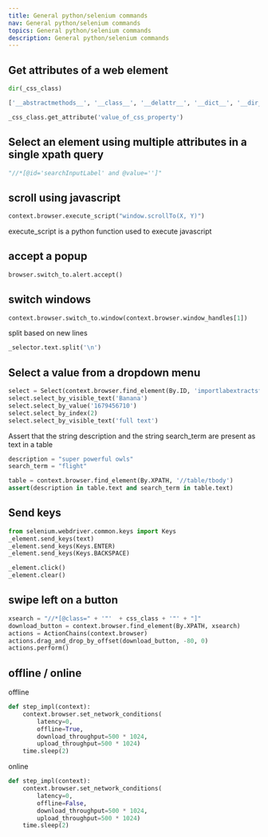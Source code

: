 ```yaml
---
title: General python/selenium commands
nav: General python/selenium commands 
topics: General python/selenium commands 
description: General python/selenium commands 
---
```


## Get attributes of a web element

```python
dir(_css_class)

['__abstractmethods__', '__class__', '__delattr__', '__dict__', '__dir__', '__doc__', '__eq__', '__format__', '__ge__', '__getattribute__', '__gt__', '__hash__', '__init__', '__init_subclass__', '__le__', '__lt__', '__module__', '__ne__', '__new__', '__reduce__', '__reduce_ex__', '__repr__', '__setattr__', '__sizeof__', '__str__', '__subclasshook__', '__weakref__', '_abc_impl', '_execute', '_id', '_parent', '_upload', 'accessible_name', 'aria_role', 'clear', 'click', 'find_element', 'find_elements', 'get_attribute', 'get_dom_attribute', 'get_property', 'id', 'is_displayed', 'is_enabled', 'is_selected', 'location', 'location_once_scrolled_into_view', 'parent', 'rect', 'screenshot', 'screenshot_as_base64', 'screenshot_as_png', 'send_keys', 'shadow_root', 'size', 'submit', 'tag_name', 'text', 'value_of_css_property']

_css_class.get_attribute('value_of_css_property')
```



## Select an element using multiple attributes in a single xpath query
```python
"//*[@id='searchInputLabel' and @value='']"
```

## scroll using javascript
```python
context.browser.execute_script("window.scrollTo(X, Y)")
```
execute_script is a python function used to execute javascript


## accept a popup
```python
browser.switch_to.alert.accept()
```

## switch windows
```python
context.browser.switch_to.window(context.browser.window_handles[1])
```

split based on new lines
```python
_selector.text.split('\n')
```



## Select a value from a dropdown menu
```python
select = Select(context.browser.find_element(By.ID, 'importlabextractsform-importid'))
select.select_by_visible_text('Banana')
select.select_by_value('1679456710')
select.select_by_index(2)
select.select_by_visible_text('full text')
```

Assert that the string description and the string search_term are present as text in a table 
```python
description = "super powerful owls"
search_term = "flight"

table = context.browser.find_element(By.XPATH, '//table/tbody')
assert(description in table.text and search_term in table.text)
```


## Send keys
```python
from selenium.webdriver.common.keys import Keys
_element.send_keys(text)
_element.send_keys(Keys.ENTER)
_element.send_keys(Keys.BACKSPACE)
```


```python
_element.click()
_element.clear()
```

## swipe left on a button

```python
xsearch = "//*[@class=" + '"'  + css_class + '"' + "]"
download_button = context.browser.find_element(By.XPATH, xsearch)
actions = ActionChains(context.browser)
actions.drag_and_drop_by_offset(download_button, -80, 0)
actions.perform()
```

## offline / online

offline
```python
def step_impl(context):
    context.browser.set_network_conditions(
        latency=0,
        offline=True,
        download_throughput=500 * 1024,
        upload_throughput=500 * 1024)
    time.sleep(2)
```

online
```python
def step_impl(context):
    context.browser.set_network_conditions(
        latency=0,
        offline=False,
        download_throughput=500 * 1024,
        upload_throughput=500 * 1024)
    time.sleep(2)
```